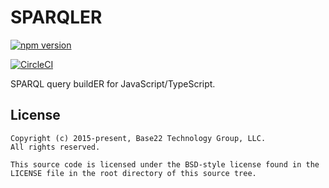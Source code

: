 # SPARQLER

[![npm version](https://badge.fury.io/js/sparqler.svg)](https://badge.fury.io/js/sparqler)

[![CircleCI](https://circleci.com/gh/CarbonLDP/sparqler.svg?style=svg)](https://circleci.com/gh/CarbonLDP/sparqler)

SPARQL query buildER for JavaScript/TypeScript.

## License

	Copyright (c) 2015-present, Base22 Technology Group, LLC.
	All rights reserved.

	This source code is licensed under the BSD-style license found in the
	LICENSE file in the root directory of this source tree.
